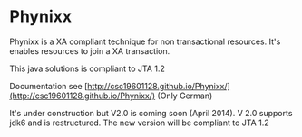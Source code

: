 Phynixx
=======

Phynixx is a XA compliant technique for non transactional resources. It's enables resources to join a XA transaction. 

This java solutions is compliant to JTA 1.2

Documentation see [http://csc19601128.github.io/Phynixx/](http://csc19601128.github.io/Phynixx/) (Only German)

It's under construction but V2.0 is coming soon (April 2014). V 2.0 supports jdk6 and is restructured. The new version will be compliant to JTA 1.2
